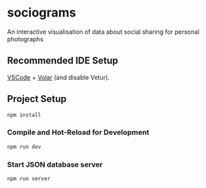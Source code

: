 # sociograms

An interactive visualisation of data about social sharing for personal photographs

## Recommended IDE Setup

[VSCode](https://code.visualstudio.com/) + [Volar](https://marketplace.visualstudio.com/items?itemName=Vue.volar) (and disable Vetur).


## Project Setup

```sh
npm install
```

### Compile and Hot-Reload for Development

```sh
npm run dev
```

### Start JSON database server

```sh
npm run server
```
